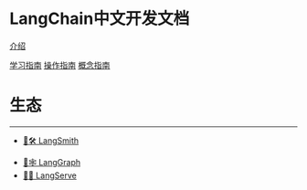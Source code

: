 # LangChain中文开发文档

[介绍](./intro.md)

[学习指南](tutorials.md)
[操作指南](how-to.md)
[概念指南](concepts.md)


# 生态
---

<!-- - [🦜🛠️ LangSmith](https://docs.smith.langchain.com/) -->
- [🦜🛠️ LangSmith]()
<!-- - [🦜🕸️ LangGraph](https://langchain-ai.github.io/langgraph/) -->
- [🦜🕸️ LangGraph]()
- [🦜️🏓 LangServe](langserve.md)
